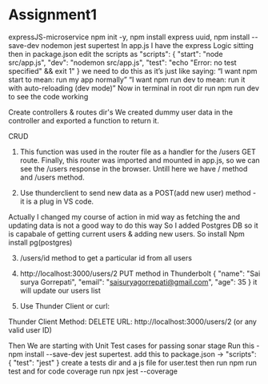 # Assignment1
expressJS-microservice
npm init -y, npm install express uuid, npm install --save-dev nodemon jest supertest
In app.js I have the express Logic sitting
then in package.json edit the scripts as "scripts": {
  "start": "node src/app.js",
  "dev": "nodemon src/app.js",
  "test": "echo \"Error: no test specified\" && exit 1"
}
we need to do this as it’s just like saying:
“I want npm start to mean: run my app normally”
“I want npm run dev to mean: run it with auto-reloading (dev mode)”
Now in terminal in root dir run npm run dev to see the code working 

Create controllers & routes dir's
We created dummy user data in the controller and exported a function to return it.

CRUD 
1) This function was used in the router file as a handler for the /users GET route.
Finally, this router was imported and mounted in app.js, so we can see the /users response in the browser.
Untill here we have / method and /users method.


2) Use thunderclient to send new data as a POST(add new user) method - it is a plug in VS code.

Actually I changed my course of action in mid way as fetching the and updating data is not a good way to do this way
So I added Postgres DB so it is capabale of getting current users & adding new users. So install Npm install pg(postgres)

3) /users/id method to get a particular id from all users

4) http://localhost:3000/users/2 PUT method in Thunderbolt 
{
  "name": "Sai surya Gorrepati",
  "email": "saisuryagorrepati@gmail.com",
  "age": 35
} it will update our users list 

5) Use Thunder Client or curl:

Thunder Client
Method: DELETE
URL: http://localhost:3000/users/2 (or any valid user ID)


Then We are starting with Unit Test cases for passing sonar stage
Run this -npm install --save-dev jest supertest.
add this to package.json -> "scripts": {
  "test": "jest"
}
create a tests dir and a js file for user.test
then run npm run test 
and for code coverage run npx jest --coverage
